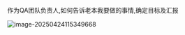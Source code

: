 作为QA团队负责人,如何告诉老本我要做的事情,确定目标及汇报



![image-20250424115349668](https://ljxpicture.oss-cn-beijing.aliyuncs.com/img/2025%2F04%2F24%2F20250424-165125.png)